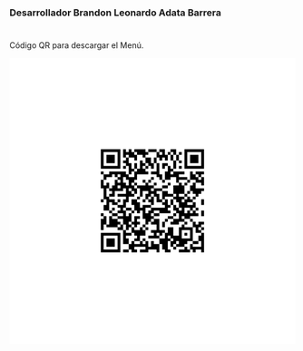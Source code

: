 ### Desarrollador Brandon Leonardo Adata Barrera
#
Código QR para descargar el Menú.

![QR](QR.png)
